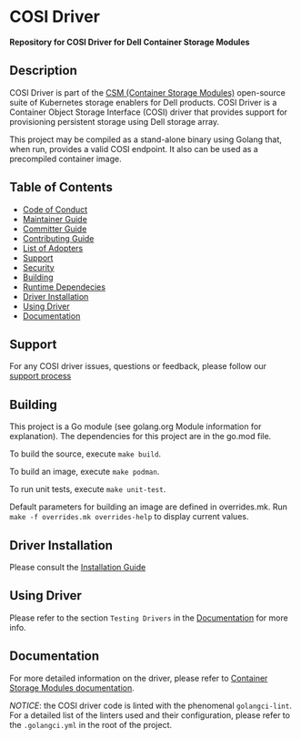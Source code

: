 # COSI Driver

**Repository for COSI Driver for Dell Container Storage Modules**

## Description
COSI Driver is part of the [CSM (Container Storage Modules)](https://github.com/dell/csm) open-source suite of Kubernetes storage enablers for Dell products. COSI Driver is a Container Object Storage Interface (COSI) driver that provides support for provisioning persistent storage using Dell storage array. 

<!-- It supports CSI specification version 1.5. -->

This project may be compiled as a stand-alone binary using Golang that, when run, provides a valid COSI endpoint. It also can be used as a precompiled container image.

## Table of Contents

* [Code of Conduct](https://github.com/dell/csm/blob/main/docs/CODE_OF_CONDUCT.md)
* [Maintainer Guide](https://github.com/dell/csm/blob/main/docs/MAINTAINER_GUIDE.md)
* [Committer Guide](https://github.com/dell/csm/blob/main/docs/COMMITTER_GUIDE.md)
* [Contributing Guide](https://github.com/dell/csm/blob/main/docs/CONTRIBUTING.md)
* [List of Adopters](https://github.com/dell/csm/blob/main/docs/ADOPTERS.md)
* [Support](#support)
* [Security](https://github.com/dell/csm/blob/main/docs/SECURITY.md)
* [Building](#building)
* [Runtime Dependecies](#runtime-dependencies)
* [Driver Installation](#driver-installation)
* [Using Driver](#using-driver)
* [Documentation](#documentation)

## Support
For any COSI driver issues, questions or feedback, please follow our [support process](https://github.com/dell/csm/blob/main/docs/SUPPORT.md)

## Building
This project is a Go module (see golang.org Module information for explanation). 
The dependencies for this project are in the go.mod file.

To build the source, execute `make build`.

To build an image, execute `make podman`.

To run unit tests, execute `make unit-test`.

Default parameters for building an image are defined in overrides.mk. Run `make -f overrides.mk overrides-help` to display current values.

<!-- You can run an integration test on a Linux system by populating the file `env.sh` with values for your Dell PowerMax systems and then run "`make integration-test`". -->

<!-- ## Runtime Dependencies -->
<!-- Both the Controller and the Node portions of the driver can only be run on nodes which have network connectivity to a “`Unisphere for PowerMax`” server (which is used by the driver). 

If you are using ISCSI, then the Node portion of the driver can only be run on nodes that have the iscsi-initiator-utils package installed. -->

## Driver Installation
Please consult the [Installation Guide](https://dell.github.io/csm-docs/docs/cosidriver/installation)

## Using Driver
Please refer to the section `Testing Drivers` in the [Documentation](https://dell.github.io/csm-docs/docs/cosidriver/installation/test/) for more info.

## Documentation
For more detailed information on the driver, please refer to [Container Storage Modules documentation](https://dell.github.io/csm-docs/).

*NOTICE*: the COSI driver code is linted with the phenomenal `golangci-lint`. For a detailed list 
of the linters used and their configuration, please refer to the `.golangci.yml` in the root of the project.
